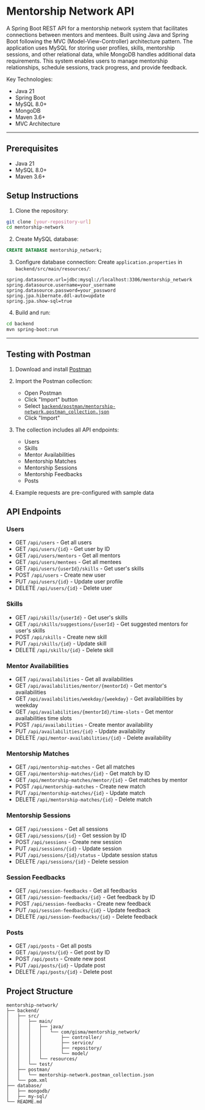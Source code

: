 # Mentorship Network API

A Spring Boot REST API for a mentorship network system that facilitates connections between mentors and mentees. Built using Java and Spring Boot following the MVC (Model-View-Controller) architecture pattern. The application uses MySQL for storing user profiles, skills, mentorship sessions, and other relational data, while MongoDB handles additional data requirements. This system enables users to manage mentorship relationships, schedule sessions, track progress, and provide feedback.

Key Technologies:
- Java 21
- Spring Boot
- MySQL 8.0+
- MongoDB
- Maven 3.6+
- MVC Architecture

--- 

## Prerequisites

- Java 21
- MySQL 8.0+
- Maven 3.6+

## Setup Instructions

1. Clone the repository:
```bash
git clone [your-repository-url]
cd mentorship-network
```

2. Create MySQL database:
```sql
CREATE DATABASE mentorship_network;
```

3. Configure database connection:
Create `application.properties` in `backend/src/main/resources/`:
```properties
spring.datasource.url=jdbc:mysql://localhost:3306/mentorship_network
spring.datasource.username=your_username
spring.datasource.password=your_password
spring.jpa.hibernate.ddl-auto=update
spring.jpa.show-sql=true
```

4. Build and run:
```bash
cd backend
mvn spring-boot:run
```

---

## Testing with Postman

1. Download and install [Postman](https://www.postman.com/downloads/)
2. Import the Postman collection:
   - Open Postman
   - Click "Import" button
   - Select [`backend/postman/mentorship-network.postman_collection.json`](https://github.com/arvin7596/mentorship-network/blob/main/backend/postman/mentorship-network.postman_collection.json)
   - Click "Import"

3. The collection includes all API endpoints:
   - Users 
   - Skills
   - Mentor Availabilities
   - Mentorship Matches
   - Mentorship Sessions
   - Mentorship Feedbacks
   - Posts

4. Example requests are pre-configured with sample data

## API Endpoints

### Users
- GET `/api/users` - Get all users
- GET `/api/users/{id}` - Get user by ID
- GET `/api/users/mentors` - Get all mentors
- GET `/api/users/mentees` - Get all mentees
- GET `/api/users/{userId}/skills` - Get user's skills
- POST `/api/users` - Create new user
- PUT `/api/users/{id}` - Update user profile
- DELETE `/api/users/{id}` - Delete user

### Skills
- GET `/api/skills/{userId}` - Get user's skills
- GET `/api/skills/suggestions/{userId}` - Get suggested mentors for user's skills
- POST `/api/skills` - Create new skill
- PUT `/api/skills/{id}` - Update skill
- DELETE `/api/skills/{id}` - Delete skill

### Mentor Availabilities
- GET `/api/availabilities` - Get all availabilities
- GET `/api/availabilities/mentor/{mentorId}` - Get mentor's availabilities
- GET `/api/availabilities/weekday/{weekday}` - Get availabilities by weekday
- GET `/api/availabilities/{mentorId}/time-slots` - Get mentor availabilities time slots
- POST `/api/availabilities` - Create mentor availability
- PUT `/api/availabilities/{id}` - Update availability
- DELETE `/api/mentor-availabilities/{id}` - Delete availability

### Mentorship Matches
- GET `/api/mentorship-matches` - Get all matches
- GET `/api/mentorship-matches/{id}` - Get match by ID
- GET `/api/mentorship-matches/mentor/{id}` - Get matches by mentor
- POST `/api/mentorship-matches` - Create new match
- PUT `/api/mentorship-matches/{id}` - Update match
- DELETE `/api/mentorship-matches/{id}` - Delete match

### Mentorship Sessions
- GET `/api/sessions` - Get all sessions
- GET `/api/sessions/{id}` - Get session by ID
- POST `/api/sessions` - Create new session
- PUT `/api/sessions/{id}` - Update session
- PUT `/api/sessions/{id}/status` - Update session status
- DELETE `/api/sessions/{id}` - Delete session

### Session Feedbacks
- GET `/api/session-feedbacks` - Get all feedbacks
- GET `/api/session-feedbacks/{id}` - Get feedback by ID
- POST `/api/session-feedbacks` - Create new feedback
- PUT `/api/session-feedbacks/{id}` - Update feedback
- DELETE `/api/session-feedbacks/{id}` - Delete feedback

### Posts
- GET `/api/posts` - Get all posts
- GET `/api/posts/{id}` - Get post by ID
- POST `/api/posts` - Create new post
- PUT `/api/posts/{id}` - Update post
- DELETE `/api/posts/{id}` - Delete post

## Project Structure
```
mentorship-network/
├── backend/
│   ├── src/
│   │   ├── main/
│   │   │   ├── java/
│   │   │   │   └── com/gisma/mentorship_network/
│   │   │   │       ├── controller/
│   │   │   │       ├── service/
│   │   │   │       ├── repository/
│   │   │   │       └── model/
│   │   │   └── resources/
│   │   └── test/
│   ├── postman/
│   │   └── mentorship-network.postman_collection.json
│   └── pom.xml
├── database/
│   ├── mongodb/
│   ├── my-sql/
└── README.md
```

